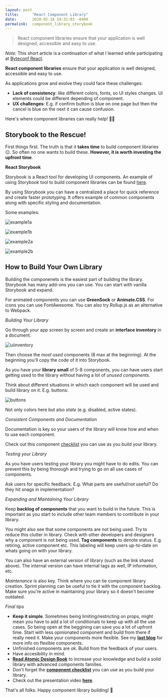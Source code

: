 ```yaml
---
layout: post
title:      "React Component Library"
date:       2020-05-18 19:31:03 -0400
permalink:  component_library_storybook
---
```


> React component libraries ensure that your application is well designed, accessible and easy to use. 

*Note:* This short article is a continuation of what I learned while participating at [Byteconf React](https://www.bytesized.xyz/react-2020). 

**React component libraries** ensure that your application is well designed, accessible and easy to use. 

As applications grow and evolve they could face these challenges:
- **Lack of consistency**: like different colors, fonts, so UI styles changes. UI elements could be different depending of component.
- **UX challenges**: E.g. if confirm button is blue on one page but then the cancel is blue on the next it can cause confusion.

Here's where component libraries can really help! 🙌🏼

## Storybook to the Rescue! 

First things first. The truth is that it **takes time** to build component libraries 😑. So often no one wants to build these. **However, it is worth investing the upfront time**.

**React Storybook**

Storybook is a React tool for developing UI components. An example of using Storybook tool to build component libraries can be found [here](https://myelin.herrmannsolutions.net/).

By using Storybook you can have a centralized a place for quick reference and create faster prototyping.  It offers example of common components along with specific styling and documentation.

Some examples:

![example1a](https://user-images.githubusercontent.com/15071636/80983926-cb432a00-8df2-11ea-9c9e-4c0022e0e0d3.png)

![example1b](https://user-images.githubusercontent.com/15071636/80983923-ca11fd00-8df2-11ea-8b7d-48ae1ca4b86b.png)

![example2a](https://user-images.githubusercontent.com/15071636/80983919-c8e0d000-8df2-11ea-8f40-c1dac9bc69a1.png)

![example2b](https://user-images.githubusercontent.com/15071636/80983890-bd8da480-8df2-11ea-94ca-16b5065001f6.png)


## How to Build Your Own Library

Building the componenets is the easiest part of building the library. Storybook has many add-ons you can use. You can start with vanilla Storybook and expand.

For animated components you can use **GreenSock** or **Animate.CSS**. For icons you can use FontAwesome. You can also try Rollup.js as an alternative to Webpack. 

*Building Your Library*

Go through your app screen by screen and create an **interface inventory** in a document. 

![uiinventory](https://user-images.githubusercontent.com/15071636/80984904-1873cb80-8df4-11ea-8ab1-6a97a5030795.png)

Then choose the *most used* components (8 max at the beginning). At the beginning you'll copy the code of it into Storybook.

As you have your **library small** of 5-8 components, you can have users start getting used to the library without having a lot of *unused components*.

Think about different situations in which each component will be used and build library on it. E.g. buttons:

![buttons](https://user-images.githubusercontent.com/15071636/80985340-b5366900-8df4-11ea-9141-aca06586b0a1.png)

Not only colors here but also *state* (e.g. disabled, active states).

*Consistent Components and Documentation*

Documentation is key so your users of the library will know how and when to use each component.

Check out this component [checklist](https://twitter.com/EmmaBostian/status/1177248937763311617) you can use as you build your library.

*Testing your Library*

As you have users testing your library you might have to do edits. You can prevent this by being thorough and trying to go on all use cases of components.

Ask users for specific feedback. E.g. What parts are useful/not useful? Do they hit snags in implementation?

*Expanding and Maintaining Your Library*

Keep **backlog of components** that you want to build in the future. This is important as you start to include other team members to contribute in your library. 

You might also see that some components are not being used. Try to reduce this clutter in library. Check with other developers and designers why a component is not being used. **Tag components** to denote status. E.g. retiring, active component etc. This labeling will keep users up-to-date on whats going on with your library.

You can also have an external version of library (such as the link shared above). The internal version can have internal tags as well, IP information, etc.

*Maintenance* is also key. Think where you can tie component library creation. Sprint planning can be useful to tie it with the component backlog. Make sure you're active in maintaining your library so it doesn't become outdated.


*Final tips*

- **Keep it simple**. Sometimes being limiting/restricting on props, might mean you have to add a lot of conditionals to keep up with all the use cases. So being open at the beggining can save you a lot of upfront time. Start with less opinionated component and build from there if really need it. Make your components more flexible. See my [**last blog**](http://fbohz.com/react_pattern_apropcalypse) for more info on flexible components.
- Unfinished components are ok. Build from the feedback of your users.
- Have accesibility in mind.
- [**Read Atomic Design Book**](https://atomicdesign.bradfrost.com/table-of-contents/) to increase your knowledge and build a solid library with advanced components families. 
- Don't forget the [**component checklist**](https://twitter.com/EmmaBostian/status/1177248937763311617) you can use as you build your library.
- Check out the presentation video [**here**](https://youtu.be/MEeZLM1XVLI?t=10258).

That's all folks. Happy component library building! 📗